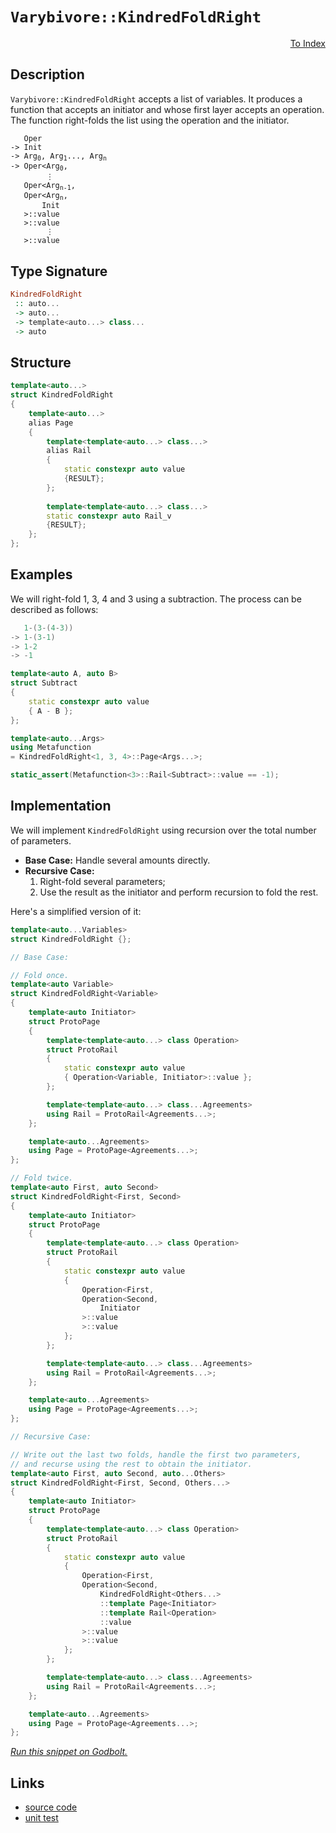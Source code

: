 <!-- Copyright 2024 Feng Mofan
SPDX-License-Identifier: Apache-2.0 -->

# `Varybivore::KindredFoldRight`

<p style='text-align: right;'><a href="../../../facilities/metafunctions.md#varybivore-kindred-fold-right">To Index</a></p>

## Description

`Varybivore::KindredFoldRight` accepts a list of variables.
It produces a function that accepts an initiator and whose first layer accepts an operation.
The function right-folds the list using the operation and the initiator.

<pre><code>   Oper
-> Init
-> Arg<sub>0</sub>, Arg<sub>1</sub>..., Arg<sub>n</sub>
-> Oper&lt;Arg<sub>0</sub>,
        &vellip;
   Oper&lt;Arg<sub>n-1</sub>,
   Oper&lt;Arg<sub>n</sub>,
       Init
   &gt;::value
   &gt;::value
        &vellip;
   &gt;::value</code></pre>

## Type Signature

```Haskell
KindredFoldRight
 :: auto...
 -> auto...
 -> template<auto...> class...
 -> auto
```

## Structure

```C++
template<auto...>
struct KindredFoldRight
{
    template<auto...>
    alias Page
    {
        template<template<auto...> class...>
        alias Rail
        {
            static constexpr auto value
            {RESULT};
        };
        
        template<template<auto...> class...>
        static constexpr auto Rail_v
        {RESULT};
    };
};
```

## Examples

We will right-fold 1, 3, 4 and 3 using a subtraction.
The process can be described as follows:

```C++
   1-(3-(4-3))
-> 1-(3-1)
-> 1-2
-> -1
```

```C++
template<auto A, auto B>
struct Subtract
{
    static constexpr auto value
    { A - B };
};

template<auto...Args>
using Metafunction 
= KindredFoldRight<1, 3, 4>::Page<Args...>;

static_assert(Metafunction<3>::Rail<Subtract>::value == -1);
```

## Implementation

We will implement `KindredFoldRight` using recursion over the total number of parameters.

- **Base Case:** Handle several amounts directly.
- **Recursive Case:**
  1. Right-fold several parameters;
  2. Use the result as the initiator and perform recursion to fold the rest.

Here's a simplified version of it:

```C++
template<auto...Variables>
struct KindredFoldRight {};

// Base Case:

// Fold once.
template<auto Variable>
struct KindredFoldRight<Variable>
{
    template<auto Initiator>
    struct ProtoPage
    {
        template<template<auto...> class Operation>
        struct ProtoRail
        {
            static constexpr auto value
            { Operation<Variable, Initiator>::value };
        };

        template<template<auto...> class...Agreements>
        using Rail = ProtoRail<Agreements...>;
    };

    template<auto...Agreements>
    using Page = ProtoPage<Agreements...>;
};

// Fold twice.
template<auto First, auto Second>
struct KindredFoldRight<First, Second>
{
    template<auto Initiator>
    struct ProtoPage
    {
        template<template<auto...> class Operation>
        struct ProtoRail
        {
            static constexpr auto value 
            { 
                Operation<First,
                Operation<Second,
                    Initiator
                >::value
                >::value
            };
        };

        template<template<auto...> class...Agreements>
        using Rail = ProtoRail<Agreements...>;
    };

    template<auto...Agreements>
    using Page = ProtoPage<Agreements...>;
};

// Recursive Case:

// Write out the last two folds, handle the first two parameters,
// and recurse using the rest to obtain the initiator.
template<auto First, auto Second, auto...Others>
struct KindredFoldRight<First, Second, Others...>
{
    template<auto Initiator>
    struct ProtoPage
    {
        template<template<auto...> class Operation>
        struct ProtoRail
        {
            static constexpr auto value
            {
                Operation<First,
                Operation<Second,
                    KindredFoldRight<Others...>
                    ::template Page<Initiator>
                    ::template Rail<Operation>
                    ::value
                >::value
                >::value
            };
        };

        template<template<auto...> class...Agreements>
        using Rail = ProtoRail<Agreements...>;
    };

    template<auto...Agreements>
    using Page = ProtoPage<Agreements...>;
};
```

[*Run this snippet on Godbolt.*](https://godbolt.org/#z:OYLghAFBqd5QCxAYwPYBMCmBRdBLAF1QCcAaPECAMzwBtMA7AQwFtMQByARg9KtQYEAysib0QXACx8BBAKoBnTAAUAHpwAMvAFYTStJg1DIApACYAQuYukl9ZATwDKjdAGFUtAK4sGIAGxcpK4AMngMmAByPgBGmMQSGgDspAAOqAqETgwe3r4BQemZjgJhEdEscQlcybaY9iUMQgRMxAS5Pn6BdQ3Zza0EZVGx8YkpCi1tHfndEwNDFVVjAJS2qF7EyOwcBJgsqQa7JgDMbkxeRAB01wBqrXhMMfQKJ9gmGgCCE8ReDgDUAGlwuhiJh0AAxTzoABKeGACAIfxMSSsSQAIicrJ93h8APS4v4WJhKP5nJQgHE4/F/SG0dB/ARbS443b7Q6YE5nC6oP53YgPJ4c45vT7fX6IoEMEFg2kwuEIzl8gX0V6UlE4v6av6sg5MI6nc5EP4ASQYWT1JFVny1fzF/2UxFQRGUTGAHOtWuRWI%2BNptOvZnP9eqFXKu11ef2QBgUCj%2BAHlUvE9dkrT7fZq7YiHU7UNCmHQNemkeqPUWtXNHMhIwIJphVKliH9DTyAG5iLzutNlzVe%2BOJ4jJgSK%2B6PeikE1mxwW4ivEAgNveTDFjHHb1l5Er72F9NB/VuXch5vXZnCyPRhTHj7AUF7RgEF7C7e%2BryZIx/PN0JHHNF/bNED%2B0JyV43mwggXuGj6rk%2BG6YpSpbansup7ke1zAZgt5gamNovuEwC/q6S4nD%2Bf6oC6bpAde6Ggfex6qlB2LorB2KfNSsragA7ngTIsohAYGtyNJ4MQEzjs2fxCJgaBSqmmaAsCoIQlCsLwgQnLgkJIniZJAjoKmXpPgenJiaa5pEDOj7wbJJFkZ2Nr6fBfq8cGgZOch3K0aeUbErGCZJo0WFFlZjr/vmgEOZ6JZdt2FZcdWDC1vWjZiQuHZIuF6a9k%2B3Zar5A7%2Bac6nCQQpBZdlfZ%2BSmpwSVJ6AlelZWaiZU5maV2WzvO7a2Q1nrCnOKVdW1jH0VFdlDVu9WGack2hqgHnYGe3mXpRGH3gF6Y4W%2BAFfsRwW5qFFEgXe4Enm8w2jZucFRdNKGXGhK0PiKUUbXhNnbb%2Bu02QdVFHXNTEfDBw1UgS0KSRsmQtkuZLsJd1IAOr8rsDIXNqCBLtGiIEOxPL8HSCjjgghjoPQKNLjQRUcTyqStKwmC7MJdV4gShN/KCyBg0uz0kyzmATNqPKoDELThFz4SmSQzKfNdAmFZpYnVTponudccYEKjwkyQQPz/JK0qKXSykKgVGnFVpNXjiravHXpkWOWyzn8UaTUPC1FlRUFOaffB9kjVq01S2GJ0LTG5V5ZVj1lu7IUFvV3sNTFVZSQlDZNgJ/Wtb6sfdZquWDgwanGwzWfZ/2uecvLUqF0XNo6wpsoG6ppwW/EVuu1XNpzge%2BHkacTvTmtbcd65S4AZyOf5eHbean1nXp%2BuvUdYus9Fu1af1edf3rmNl1ln7Q9GUrgdeTGS2HZhrdFpzW1Ee9OYj6cd3US3p1rhFF3MVde8O7NqHLY//ec69a%2B1kCJfXur9QGW9364gAFSwLgfAhBuIqTwL%2BAAFR5veP48CkEsQQXg7Bl1zDHHCFGLwWAvxuCklsVIq1XY8Ttm5I0HxFZGisK7WSQgvCCwHA4NUL8MwtErHFJOSVU4zy9iiP4PoAC0hJlx/QBuND4/tv63WIMAB6OJOYAFlaZMCoF4BgDhshpX%2Bt%2BOSUpa5KXlA3NwQQ/jHHHJIdqn177qKfgo0UgiuIAH1vLxAIBAXRLQDFGPym4Y47U75uE4dwpgvD579W2tfaRXBliYg4KsWgnAACsvA/AcC0KQVAnA3DWGsLadYmxCJmGODwUgBBNCZNWAAaxADkyQlwNCSC4EkY4GgckaDMP4fwZgAAcYz9CcEkLwFgiQNCkAKUUkpHBeAKBAAsxphTMmkDgLAGAiAQDrAIKkC45BKBoH2HQeIkQaacFUGM/w0j/CSD%2BMAZAVYpCXDMLwMEhASB4HQHofgggRBiHYFIGQghFAqHUNs0guggjsQHKkTgPAsm5PyU04pnA4wXFOYiVAVA/gPKeS8t5Hy/hfLMH8CAHgrn0EbEQtJvAtlaFWBAJAlzUjXLIBQCA3LeUgGAFIMwfA6B03WRAGI2KYjhFaAATzRbwOVzBiAKrjDEbQkktn1MudROMDBaBKvhVgGIXhgBnFoLQdZ3BeBYBYIYYA4hTVCR1XgCGtqil1lBrsZV5BBD1GxbQPAMQBzqo8FgbFms8BzLtaQCGxAYgZEwGiPYTqQ1GCaasKgBgNE3DwJgdivkCn1JBcIUQ4hIXlphWobFiL9BOpQOUyw%2BhQ3rMgKsVANDsi2ukRMXS35TCWGsGYZZib%2BRYA7RAVYdh3XOAgK4aYfggihHCMMSooxCgZCyAIZdegii7oYAsEY1QejzqaJMdonhOh6DncYgQ/Q2gns3WeuYUwb35CCO%2BwY67FhbtnVUrYEgMUcDyYs7FKySWPOea895nzOk0ogLgf5TLaksoadm1YqMmBYASDO0gbTJDHEuAATmOEkSQ3SzCSH8BoAZ/hSNTI4DM0gcy6mXECP4MZpGxlcH8B0rgOTyP%2BAg/ClZayNmYe2Ryg5nKjn4rOfywVjLblsE4K0FgLYkjSKYAtN8XBSOXC4F035%2BAzKAuBbIMFVbpA1qUHW%2BFugxXIqYKiu1oHwNLN4CsvFJzkZEqbMQLTOm9NeQM0ZkzGhaX0p5YypEtSzDLFZdm3ZXLUAMviOcgVGW4ujE09p6R4WRWkZqOK2gkrKAyvhaqxV/ravqs1dqhw/r9V3kNca7FZqLVWptf6h1GbthFPwKzRwnrsU%2BrZn6%2BN4RdjZPhSGsNirI1DdZfyON9TE3JqUGmx1RhM2gBk3wPNCgC1FpLf68tNmIV2dkLWuFRTnONqzcOqwrbFvTq7T2msnB%2B0EEHWiV7o7x3xEnTzeAs76gXpcFKfdq6pQvqWNu4o2Q4dpB3Y0RHW7z0PsvQMNH97GhPt/eUU9d6r0E6vVj6ogGNjAbScxrzkHOBBZC7p/TeFDPGa6bSlDZkEt1OS9J9l2HMC4dGAR%2BbrH2NGe6UkYTSQ%2BmSBoy8oI3mcWrNsFJtlOy9mHOOQS7LKmbl3I4Jp8lLAFAtirC2Ln7IJhmdQ5ZoIV3K03ahfIBzD2dAgEca59z6LGdYvE7ixThLiXm9eZb63fxbdGft4iOluXeUC%2BOELnXHL0uZb5Rc5PjL5zIFSKkHxcefEJ78cFl55XKvStlfK9V9X68aq1Tq1rGWDVGpNcNzA5rLViD6/Ggb%2B3VukBG%2B68b8LJsXG2PU2bQaFuhvDQqlb0b1v%2Bq2ym3bGbcKpdza6U7hbi2JlLbwV34KJC3ehV7%2BtvvnvGBbTYD7EPinffipwXEA7m0jssGOnzE7AXg6do46NAw7uCforrBAI5/pk7I5Hpo6HqY7QGvp3pQ647E4E6oFE5U5IFI62AU7gHk7zA4EAZrB04QqebB7LIs6R5/DR42527Bi8zIbmYkAC4YYZ6i7i74agbS4gBmBGbHDHA5KDI9L0aCFJDcZiZUGa7rKbJYaEYgCSA5JkY5JjLDKkaSCkZ9IUZcCOLzbHCUE%2BacApYyagY/JSFGGa4cEJrNzZCKFAA%3D)

## Links

- [source code](../../../../conceptrodon/varybivore/kindred_fold_right.hpp)
- [unit test](../../../../tests/unit/metafunctions/varybivore/kindred_fold_right.test.hpp)
